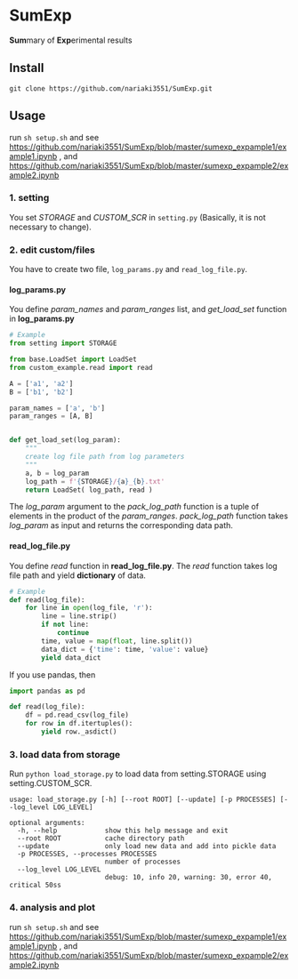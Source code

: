 # SumExp

**Sum**mary of **Exp**erimental results



## Install

```
git clone https://github.com/nariaki3551/SumExp.git
```



## Usage

run `sh setup.sh` and see https://github.com/nariaki3551/SumExp/blob/master/sumexp_expample1/example1.ipynb , and https://github.com/nariaki3551/SumExp/blob/master/sumexp_expample2/example2.ipynb

### 1. setting

You set *STORAGE* and *CUSTOM_SCR* in `setting.py` (Basically, it is not necessary to change).

### 2. edit custom/files

You have to create two file, `log_params.py` and `read_log_file.py`.

#### log_params.py

You define *param_names* and *param_ranges* list, and *get_load_set* function in **log_params.py**

```python
# Example
from setting import STORAGE

from base.LoadSet import LoadSet
from custom_example.read import read

A = ['a1', 'a2']
B = ['b1', 'b2']

param_names = ['a', 'b']
param_ranges = [A, B]


def get_load_set(log_param):
    """
    create log file path from log parameters
    """
    a, b = log_param
    log_path = f'{STORAGE}/{a}_{b}.txt'
    return LoadSet( log_path, read )
```

The *log_param* argument to the *pack_log_path* function is a tuple of elements in the product of the *param_ranges*. *pack_log_path* function takes *log_param* as input and returns the corresponding data path.

#### read_log_file.py

You define *read* function in **read_log_file.py**. The *read* function takes log file path and yield **dictionary** of data.

```python
# Example
def read(log_file):
    for line in open(log_file, 'r'):
        line = line.strip()
        if not line:
            continue
        time, value = map(float, line.split())
        data_dict = {'time': time, 'value': value}
        yield data_dict
```

If you use pandas, then

```python
import pandas as pd

def read(log_file):
    df = pd.read_csv(log_file)
    for row in df.itertuples():
        yield row._asdict()
```



### 3. load data from storage

Run `python load_storage.py`  to load data from setting.STORAGE using setting.CUSTOM_SCR.

```
usage: load_storage.py [-h] [--root ROOT] [--update] [-p PROCESSES] [--log_level LOG_LEVEL]

optional arguments:
  -h, --help            show this help message and exit
  --root ROOT           cache directory path
  --update              only load new data and add into pickle data
  -p PROCESSES, --processes PROCESSES
                        number of processes
  --log_level LOG_LEVEL
                        debug: 10, info 20, warning: 30, error 40, critical 50ss
```

### 4. analysis and plot

run `sh setup.sh` and see https://github.com/nariaki3551/SumExp/blob/master/sumexp_expample1/example1.ipynb , and https://github.com/nariaki3551/SumExp/blob/master/sumexp_expample2/example2.ipynb
